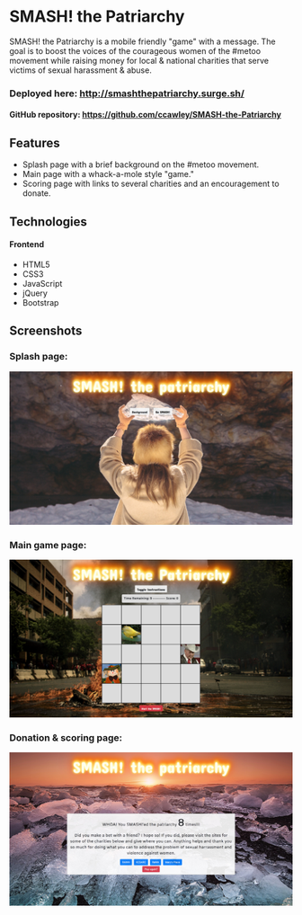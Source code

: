 # SMASH! the Patriarchy

SMASH! the Patriarchy is a mobile friendly "game" with a message. The goal is to boost the voices of the courageous women of the #metoo movement while raising money for local & national charities that serve victims of sexual harassment & abuse.

### Deployed here: http://smashthepatriarchy.surge.sh/
#### GitHub repository: https://github.com/ccawley/SMASH-the-Patriarchy

## Features
- Splash page with a brief background on the #metoo movement.
- Main page with a whack-a-mole style "game."
- Scoring page with links to several charities and an encouragement to donate.

## Technologies
#### Frontend
- HTML5
- CSS3
- JavaScript
- jQuery
- Bootstrap

## Screenshots

### Splash page:
![Splash Page](screenshots/smash-the-patriarchy-splash.png)

### Main game page:
![Game Page](screenshots/smash-the-patriarchy-game.png)

### Donation & scoring page:
![Game Page](screenshots/smash-the-patriarchy-donate.png)
